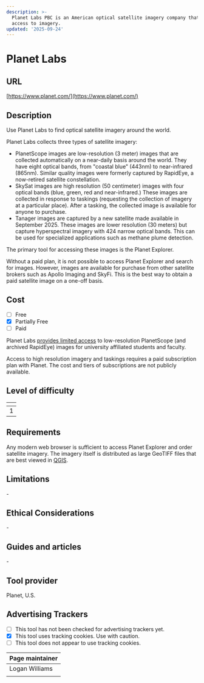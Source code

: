 ```yaml
---
description: >-
  Planet Labs PBC is an American optical satellite imagery company that sells
  access to imagery.
updated: '2025-09-24'
---
```


# Planet Labs

## URL

[https://www.planet.com/](https://www.planet.com/)

## Description

Use Planet Labs to find optical satellite imagery around the world.

Planet Labs collects three types of satellite imagery:

* PlanetScope images are low-resolution (3 meter) images that are collected automatically on a near-daily basis around the world. They have eight optical bands, from "coastal blue" (443nm) to near-infrared (865nm). Similar quality images were formerly captured by RapidEye, a now-retired satellite constellation.
* SkySat images are high resolution (50 centimeter) images with four optical bands (blue, green, red and near-infrared.) These images are collected in response to taskings (requesting the collection of imagery at a particular place). After a tasking, the collected image is available for anyone to purchase.
* Tanager images are captured by a new satellite made available in September 2025. These images are lower resolution (30 meters) but capture hyperspectral imagery with 424 narrow optical bands. This can be used for specialized applications such as methane plume detection.

The primary tool for accessing these images is the Planet Explorer.

Without a paid plan, it is not possible to access Planet Explorer and search for images. However, images are available for purchase from other satellite brokers such as Apollo Imaging and SkyFi. This is the best way to obtain a paid satellite image on a one-off basis.

## Cost

* [ ] Free
* [x] Partially Free
* [ ] Paid

Planet Labs [provides limited access](https://www.planet.com/industries/education-and-research/) to low-resolution PlanetScope (and archived RapidEye) images for university affiliated students and faculty.

Access to high resolution imagery and taskings requires a paid subscription plan with Planet. The cost and tiers of subscriptions are not publicly available.

## Level of difficulty

<table><thead><tr><th data-type="rating" data-max="5"></th></tr></thead><tbody><tr><td>1</td></tr></tbody></table>

## Requirements

Any modern web browser is sufficient to access Planet Explorer and order satellite imagery. The imagery itself is distributed as large GeoTIFF files that are best viewed in [QGIS](https://bellingcat.gitbook.io/toolkit/more/all-tools/qgis).

## Limitations

\-

## Ethical Considerations

\-

## Guides and articles

\-

## Tool provider

Planet, U.S.

## Advertising Trackers

* [ ] This tool has not been checked for advertising trackers yet.
* [x] This tool uses tracking cookies. Use with caution.
* [ ] This tool does not appear to use tracking cookies.

| Page maintainer |
| --------------- |
| Logan Williams  |
|                 |
